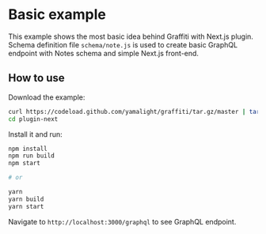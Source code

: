 # Basic example

This example shows the most basic idea behind Graffiti with Next.js plugin.
Schema definition file `schema/note.js` is used to create basic GraphQL endpoint with Notes schema and simple Next.js front-end.

## How to use

Download the example:

```bash
curl https://codeload.github.com/yamalight/graffiti/tar.gz/master | tar -xz --strip=2 graffiti-master/examples/plugin-next
cd plugin-next
```

Install it and run:

```bash
npm install
npm run build
npm start

# or

yarn
yarn build
yarn start
```

Navigate to `http://localhost:3000/graphql` to see GraphQL endpoint.
